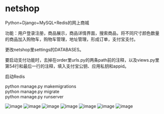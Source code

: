 # netshop
Python+Django+MySQL+Redis的网上商城

功能：用户登录注册，商品展示，商品详情界面，搜索商品，将不同尺寸颜色数量的商品加入购物车，购物车管理，地址管理，形成订单，支付宝支付。

更改netshop里settings的DATABASES。

要启动支付功能时，去掉在order里urls.py的两条path前的注释，以及views.py里第54行和最后一行的注释，填入支付宝公钥、应用私钥和appid。

启动Redis

python manage.py makemigrations<br />
python manage.py migrate<br />
python manage.py runserver<br />

![image](https://user-images.githubusercontent.com/87610378/167757439-b51017a0-5086-44ee-b9b5-3558e9a297d0.png)
![image](https://user-images.githubusercontent.com/87610378/167757510-778a5f22-6242-46fe-988d-44a60c87119d.png)
![image](https://user-images.githubusercontent.com/87610378/167757608-e0772a7f-3733-4ab6-bf14-011a8d0b0da6.png)
![image](https://user-images.githubusercontent.com/87610378/167757669-3a522fe1-6e68-47ff-ad4b-28ef545f09f1.png)
![image](https://user-images.githubusercontent.com/87610378/167757830-93886df7-d124-4223-840e-27b4a10ab2e9.png)
![image](https://user-images.githubusercontent.com/87610378/167757934-de4d7d27-f2a3-4949-b003-6190e0dfc866.png)
![image](https://user-images.githubusercontent.com/87610378/167758022-3823a452-1803-4a76-8225-9b7932f9ce1b.png)
